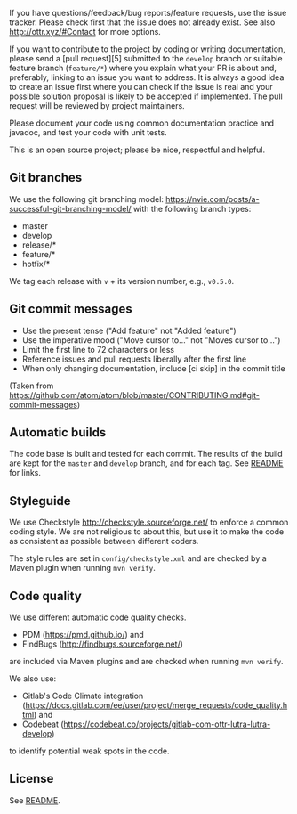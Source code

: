 If you have questions/feedback/bug reports/feature requests, use the 
issue tracker. Please check first that the issue does not already exist. 
See also http://ottr.xyz/#Contact for more options.

If you want to contribute to the project by coding or writing documentation, 
please send a [pull request][5] 
submitted to the `develop` branch
or suitable feature branch (`feature/*`) where you explain what your PR is
about and, preferably, linking to an issue you want to address. It is
always a good idea to create an issue first where you can check if the
issue is real and your possible solution proposal is likely to be
accepted if implemented. The pull request will be reviewed by project
maintainers. 

Please document your code using common documentation practice and
javadoc, and test your code with unit tests.

This is an open source project; please be nice, respectful and
helpful.

## Git branches

We use the following git branching model:
https://nvie.com/posts/a-successful-git-branching-model/ with the
following branch types:

- master
- develop
- release/*
- feature/*
- hotfix/*

We tag each release with `v` + its version number, e.g., `v0.5.0`.

## Git commit messages

- Use the present tense ("Add feature" not "Added feature")
- Use the imperative mood ("Move cursor to..." not "Moves cursor to...")
- Limit the first line to 72 characters or less
- Reference issues and pull requests liberally after the first line
- When only changing documentation, include [ci skip] in the commit title

(Taken from https://github.com/atom/atom/blob/master/CONTRIBUTING.md#git-commit-messages)

## Automatic builds

The code base is built and tested for each commit. The results of the build are
kept for the `master` and `develop` branch, and for each tag. See
[README](README.md) for links.

## Styleguide

We use Checkstyle http://checkstyle.sourceforge.net/ to enforce a
common coding style. We are not religious to about this, but use it to
make the code as consistent as possible between different coders.

The style rules are set in `config/checkstyle.xml` and are checked by a
Maven plugin when running `mvn verify`.

## Code quality

We use different automatic code quality checks.

- PDM (https://pmd.github.io/) and
- FindBugs (http://findbugs.sourceforge.net/)

are included via Maven plugins and are checked when running `mvn verify`.

We also use:

- Gitlab's Code Climate integration (https://docs.gitlab.com/ee/user/project/merge_requests/code_quality.html) and
- Codebeat (https://codebeat.co/projects/gitlab-com-ottr-lutra-lutra-develop)

to identify potential weak spots in the code.

## License

See [README](README.md).